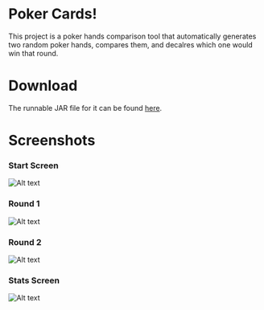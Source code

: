 # Poker Cards!

This project is a poker hands comparison tool that automatically generates two random poker hands, compares them, and decalres which one would win that round. 

# Download

The runnable JAR file for it can be found [here](http://github.com/gcheney/poker-hands/releases/download/1.0/poker-hands.jar).


# Screenshots

### Start Screen

![Alt text](http://i.imgur.com/9NHOLGe.png "Start Screen")

### Round 1

![Alt text](http://i.imgur.com/JrRJlJL.png "Round 1")

### Round 2

![Alt text](http://i.imgur.com/nu2mDVV.png "Round 2")

### Stats Screen

![Alt text](http://i.imgur.com/AAf8OSZ.png "Stats Screen")




